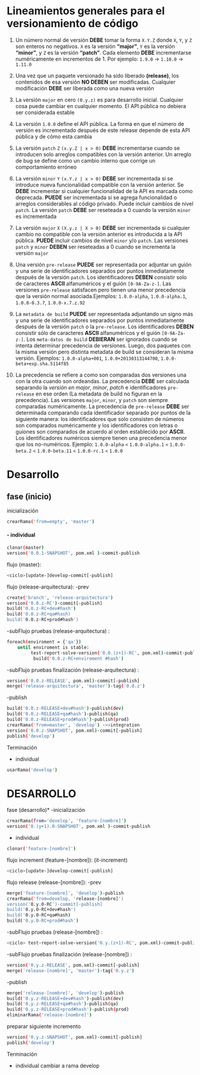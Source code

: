# Lineamientos generales para el versionamiento de  código

1. Un número normal de versión **DEBE** tomar la forma `X.Y.Z` donde `X`, `Y`, y `Z` son enteros no negativos. `X` es la versión **“major”**, `Y` es la versión **“minor”**, y `Z` es la versión **“patch”**. Cada elemento **DEBE** incrementarse numéricamente en incrementos de 1. Por ejemplo: `1.9.0` -> `1.10.0` -> `1.11.0`

2. Una vez que un paquete versionado ha sido liberado **(release)**, los contenidos de esa versión **NO DEBEN** ser modificadas. Cualquier modificación **DEBE** ser liberada como una nueva versión

3. La versión `major` en cero `(0.y.z)` es para desarrollo inicial. Cualquier cosa puede cambiar en cualquier momento. El API pública no debiera ser considerada estable

4. La versión `1.0.0` define el API pública. La forma en que el número de versión es incrementado después de este release depende de esta API pública y de cómo esta cambia

5. La versión `patch` `Z` `(x.y.Z | x > 0)` **DEBE** incrementarse cuando se introducen solo arreglos compatibles con la versión anterior. Un arreglo de bug se define como un cambio interno que corrige un comportamiento erróneo

6. La versión `minor` `Y` `(x.Y.z | x > 0)` **DEBE** ser incrementada si se introduce nueva funcionalidad compatible con la versión anterior. Se **DEBE** incrementar si cualquier funcionalidad de la API es marcada como deprecada. **PUEDE** ser incrementada si se agrega funcionalidad o arreglos considerables al código privado. Puede incluir cambios de nivel `patch`. La versión `patch` **DEBE** ser reseteada a 0 cuando la versión `minor` es incrementada

7. La versión `major` `X` `(X.y.z | X > 0)` **DEBE** ser incrementada si cualquier cambio no compatible con la versión anterior es introducida a la API pública. **PUEDE** incluir cambios de nivel `minor` y/o `patch`. Las versiones `patch` y `minor` **DEBEN** ser reseteadas a 0 cuando se incrementa la versión `major`

8. Una versión `pre-release` **PUEDE** ser representada por adjuntar un guión y una serie de identificadores separados por puntos inmediatamente después de la versión `patch`. Los identificadores **DEBEN** consistir solo de caracteres **ASCII** alfanuméricos y el guión `[0-9A-Za-z-]`. Las versiones `pre-release` satisfacen pero tienen una menor precedencia que la versión normal asociada.Ejemplos: `1.0.0-alpha`, `1.0.0-alpha.1`, `1.0.0-0.3.7`, `1.0.0-x.7.z.92`

9. La `metadata de build` **PUEDE** ser representada adjuntando un signo más y una serie de identificadores separados por puntos inmediatamente después de la versión `patch` o la `pre-release`. Los identificadores **DEBEN** consistir sólo de caracteres **ASCII** alfanuméricos y el guión `[0-9A-Za-z-]`. Los `meta-datos de build` **DEBIERAN** ser ignorados cuando se intenta determinar precedencia de versiones. Luego, dos paquetes con la misma versión pero distinta metadata de build se consideran la misma versión. Ejemplos: `1.0.0-alpha+001`, `1.0.0+20130313144700`, `1.0.0-beta+exp.sha.5114f85`

10. La precedencia se refiere a como son comparadas dos versiones una con la otra cuando son ordeandas. La precedencia **DEBE** ser calculada separando la _versión en major_, _minor_, _patch_ e identificadores `pre-release` en ese orden (La metadata de build no figuran en la precedencia). Las versiones `major`, `minor`, y `patch` son siempre comparadas numéricamente. La precedencia de `pre-release` **DEBE** ser determinada comparando cada identificador separado por puntos de la siguiente manera: los identificadores que solo consisten de números son comparados numéricamente y los identificadores con letras o guiones son comparados de acuerdo al orden establecido por **ASCII**. Los identificadores numéricos siempre tienen una precedencia menor que los no-numéricos. Ejemplo: `1.0.0-alpha` `<` `1.0.0-alpha.1` `<` `1.0.0-beta.2` `<` `1.0.0-beta.11` `<` `1.0.0-rc.1` `<` `1.0.0`

# Desarrollo

## fase (inicio)

inicialización

```bash
crearRama('from=empty', 'master')
```

#### - individual

```bash
clonar(master)
version('0.0.1-SNAPSHOT', pom.xml )-commit-publish
```

flujo <increment> (master):
```bash
<ciclo>[update-]develop-commit[-publish]
```

flujo <release> (release-arquitectura):
-prev
```bash
create('branch', 'release-arquitectura')
version('0.0.z-RC')-commit[-publish]
build('0.0.z-RC+dev#hash')
build('0.0.z-RC+qa#hash)
build('0.0.z-RC+prod#hash')
```

-subFlujo pruebas (release-arquitectura) :

```bash
foreach(enviroment = {'qa'})
    until enviroment is stable:
         test-report-solve-version('0.0.(z+1)-RC', pom.xml)-commit-publish]
          build('0.0.z-RC+enviroment #hash')
```

-subFlujo pruebas finalización (release-arquitectura) :

```bash
version('0.0.z-RELEASE', pom.xml)-commit[-publish]
merge('release-arquitectura', 'master')-tag('0.0.z')
```

-publish

```bash
build('0.0.z-RELEASE+dev#hash')-publish(dev)
build('0.0.z-RELEASE+qa#hash')-publish(qa)
build('0.0.z-RELEASE+prod#hash')-publish(prod)
crearRama('from=master', 'develop') ->>integration
version('0.0.z-SNAPSHOT', pom.xml)-commit[-publish]
publish('develop')
```

Terminación
- individual

```bash
usarRama('develop')
```

# DESARROLLO

fase (desarrollo)*
-inicialización

```bash
crearRama(from='develop', 'feature-[nombre]')
version('0.(y+1).0-SNAPSHOT', pom.xml )-commit-publish
```

- individual
```bash
clonar('feature-[nombre]')
```

flujo increment (feature-[nombre]): (it-increment)

```bash
<ciclo>[update-]develop-commit[-publish]
```

flujo release (release-[nombre]):
-prev

```bash
merge('feature-[nombre]', 'develop')-publish
crearRama('from=develop, 'release-[nombre]')
version('0.y.0-RC')-commit[-publish]
build('0.y.0-RC+dev#hash')
build('0.y.0-RC+qa#hash)
build('0.y.0-RC+prod#hash')
```

-subFlujo pruebas (release-[nombre]) :
```bash
<ciclo> test-report-solve-version('0.y.(z+1)-RC', pom.xml)-commit-publish]
```

-subFlujo pruebas finalización (release-[nombre]) :

```bash
version('0.y.z-RELEASE', pom.xml)-commit[-publish]
merge('release-[nombre]', 'master')-tag('0.y.z')
```

-publish
```bash
merge('release-[nombre]', 'develop')-publish
build('0.y.z-RELEASE+dev#hash')-publish(dev)
build('0.y.z-RELEASE+qa#hash')-publish(qa)
build('0.y.z-RELEASE+prod#hash')-publish(prod)
eliminarRama('release-[nombre]')
```
preparar siguiente incremento

```bash
version('0.y.z-SNAPSHOT', pom.xml)-commit[-publish]
publish('develop')
```

Terminación
- individual
cambiar a rama develop
